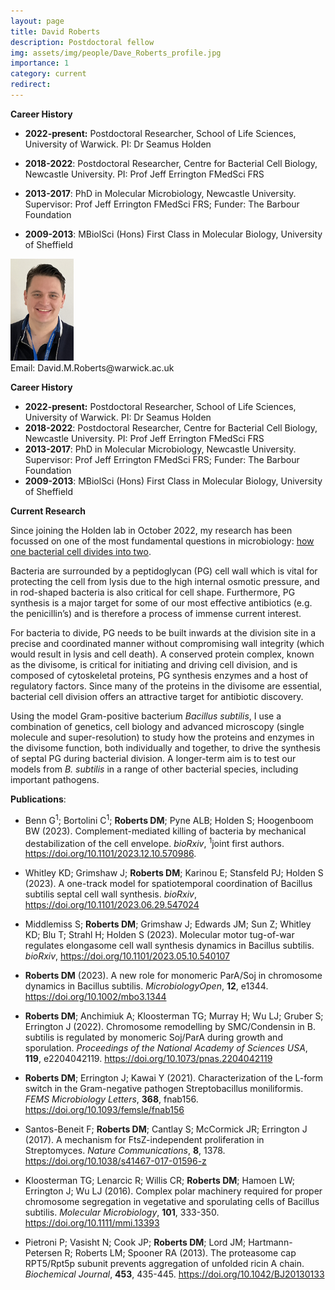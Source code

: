 ```yaml
---
layout: page
title: David Roberts
description: Postdoctoral fellow
img: assets/img/people/Dave_Roberts_profile.jpg
importance: 1
category: current
redirect: 
---
```

<div class="container">
  <div class="row">
    <div class="col">

**Career History**
- **2022-present:** Postdoctoral Researcher, School of Life Sciences, University of Warwick. 
PI: Dr Seamus Holden
- **2018-2022**: Postdoctoral Researcher, Centre for Bacterial Cell Biology, Newcastle University. 
PI: Prof Jeff Errington FMedSci FRS
- **2013-2017**: PhD in Molecular Microbiology, Newcastle University.
Supervisor: Prof Jeff Errington FMedSci FRS; Funder: The Barbour Foundation
- **2009-2013**: MBiolSci (Hons) First Class in Molecular Biology, University of Sheffield

    </div>

    <div class="col">  

<img src="/assets/img/people/Dave_Roberts_profile.jpg" width="20%">
<br>
Email: David.M.Roberts@warwick.ac.uk
<br>
    </div>
  </div>
  <div class="row"> 


**Career History**
- **2022-present:** Postdoctoral Researcher, School of Life Sciences, University of Warwick. 
PI: Dr Seamus Holden
- **2018-2022**: Postdoctoral Researcher, Centre for Bacterial Cell Biology, Newcastle University. 
PI: Prof Jeff Errington FMedSci FRS
- **2013-2017**: PhD in Molecular Microbiology, Newcastle University.
Supervisor: Prof Jeff Errington FMedSci FRS; Funder: The Barbour Foundation
- **2009-2013**: MBiolSci (Hons) First Class in Molecular Biology, University of Sheffield


**Current Research**

Since joining the Holden lab in October 2022, my research has been focussed on one of the most fundamental questions in microbiology: <a href="https://holdenlab.github.io/projects/research_celldiv/">how one bacterial cell divides into two</a>.

Bacteria are surrounded by a peptidoglycan (PG) cell wall which is vital for protecting the cell from lysis due to the high internal osmotic pressure, and in rod-shaped bacteria is also critical for cell shape. Furthermore, PG synthesis is a major target for some of our most effective antibiotics (e.g. the penicillin’s) and is therefore a process of immense current interest.

For bacteria to divide, PG needs to be built inwards at the division site in a precise and coordinated manner without compromising wall integrity (which would result in lysis and cell death). A conserved protein complex, known as the divisome, is critical for initiating and driving cell division, and is composed of cytoskeletal proteins, PG synthesis enzymes and a host of regulatory factors. Since many of the proteins in the divisome are essential, bacterial cell division offers an attractive target for antibiotic discovery.

Using the model Gram-positive bacterium *Bacillus subtilis*, I use a combination of genetics, cell biology and advanced microscopy (single molecule and super-resolution) to study how the proteins and enzymes in the divisome function, both individually and together, to drive the synthesis of septal PG during bacterial division. A longer-term aim is to test our models from *B. subtilis* in a range of other bacterial species, including important pathogens.

**Publications**:
- Benn G<sup>1</sup>; Bortolini C<sup>1</sup>; **Roberts DM**; Pyne ALB; Holden S; Hoogenboom BW (2023). Complement-mediated killing of bacteria by mechanical destabilization of the cell envelope. *bioRxiv*, <sup>1</sup>joint first authors. https://doi.org/10.1101/2023.12.10.570986.

- Whitley KD; Grimshaw J; **Roberts DM**; Karinou E; Stansfeld PJ; Holden S (2023). A one-track model for spatiotemporal coordination of Bacillus subtilis septal cell wall synthesis. *bioRxiv*, https://doi.org/10.1101/2023.06.29.547024 

- Middlemiss S; **Roberts DM**; Grimshaw J; Edwards JM; Sun Z; Whitley KD; Blu T; Strahl H; Holden S (2023). Molecular motor tug-of-war regulates elongasome cell wall synthesis dynamics in Bacillus subtilis. *bioRxiv*, https://doi.org/10.1101/2023.05.10.540107 

- **Roberts DM** (2023). A new role for monomeric ParA/Soj in chromosome dynamics in Bacillus subtilis. *MicrobiologyOpen*, **12**, e1344. https://doi.org/10.1002/mbo3.1344

- **Roberts DM**; Anchimiuk A; Kloosterman TG; Murray H; Wu LJ; Gruber S; Errington J (2022). Chromosome remodelling by SMC/Condensin in B. subtilis is regulated by monomeric Soj/ParA during growth and sporulation. *Proceedings of the National Academy of Sciences USA*, **119**, e2204042119. https://doi.org/10.1073/pnas.2204042119 

- **Roberts DM**; Errington J; Kawai Y (2021). Characterization of the L-form switch in the Gram-negative pathogen Streptobacillus moniliformis. *FEMS Microbiology Letters*, **368**, fnab156. https://doi.org/10.1093/femsle/fnab156

- Santos-Beneit F; **Roberts DM**; Cantlay S; McCormick JR; Errington J (2017). A mechanism for FtsZ-independent proliferation in Streptomyces. *Nature Communications*, **8**, 1378. https://doi.org/10.1038/s41467-017-01596-z 

- Kloosterman TG; Lenarcic R; Willis CR; **Roberts DM**; Hamoen LW; Errington J; Wu LJ (2016). Complex polar machinery required for proper chromosome segregation in vegetative and sporulating cells of Bacillus subtilis. *Molecular Microbiology*, **101**, 333-350. https://doi.org/10.1111/mmi.13393

- Pietroni P; Vasisht N; Cook JP; **Roberts DM**; Lord JM; Hartmann-Petersen R; Roberts LM; Spooner RA (2013). The proteasome cap RPT5/Rpt5p subunit prevents aggregation of unfolded ricin A chain. *Biochemical Journal*, **453**, 435-445. https://doi.org/10.1042/BJ20130133 
